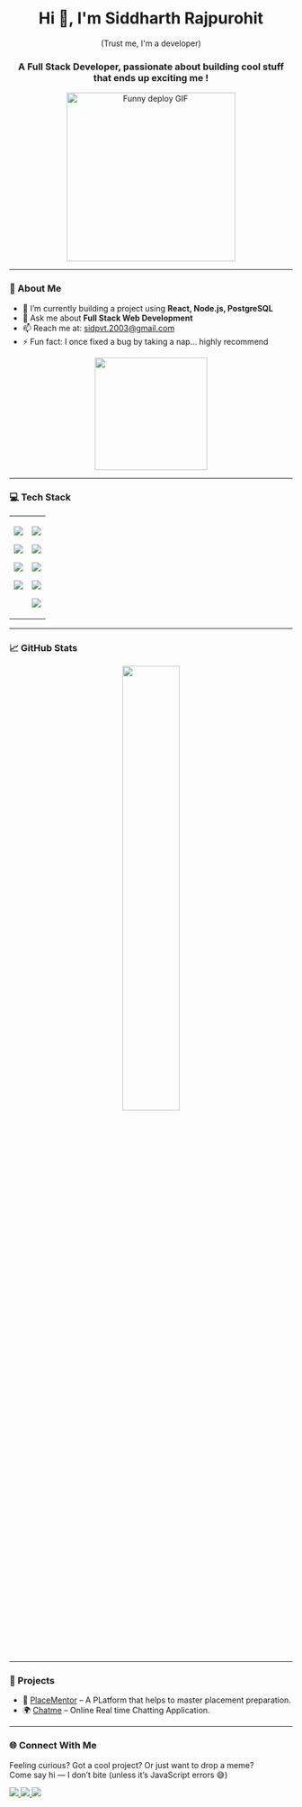 <h1 align="center">Hi 👋, I'm Siddharth Rajpurohit</h1>
<p  align="center">(Trust me, I'm a developer)</p>
<h3 align="center">A Full Stack Developer, passionate about building cool stuff that ends up exciting me !</h3>

<p align="center">
<p align="center">
  <img src="https://media.giphy.com/media/13HgwGsXF0aiGY/giphy.gif" width="300" alt="Funny deploy GIF" />
</p>


</p>

---

### 🧠 About Me

- 🔭 I’m currently building a project using **React, Node.js, PostgreSQL**
- 💬 Ask me about **Full Stack Web Development**
- 📫 Reach me at: [sidpvt.2003@gmail.com](mailto:sidpvt.2003@gmail.com)
- ⚡ Fun fact: I once fixed a bug by taking a nap... highly recommend


<p align = "center">
  <img src="https://media3.giphy.com/media/v1.Y2lkPTc5MGI3NjExdmlzYzkyZm5idDhxbnMxMDdpMGtpYzN5aXpoN3JzaGFidDYxa2hkZiZlcD12MV9pbnRlcm5hbF9naWZfYnlfaWQmY3Q9Zw/25Itcrcuwkyq3ohubJ/giphy.gif" width="200" />
</p>

---



### 💻 Tech Stack

<table align = "center" width = "300">
  <tr>
    <td align="left" valign="top">
      <p><img src="https://img.shields.io/badge/HTML5-E34F26?style=flat&logo=html5&logoColor=white" /></p>
      <p><img src="https://img.shields.io/badge/CSS3-1572B6?style=flat&logo=css3&logoColor=white" /></p>
      <p><img src="https://img.shields.io/badge/JavaScript-F7DF1E?style=flat&logo=javascript&logoColor=black" /></p>
      <p><img src="https://img.shields.io/badge/React-20232A?style=flat&logo=react&logoColor=61DAFB" /></p>
    </td>
    <td align="left" valign="top">
      <p><img src="https://img.shields.io/badge/Node.js-339933?style=flat&logo=nodedotjs&logoColor=white" /></p>
      <p><img src="https://img.shields.io/badge/Express.js-000000?style=flat&logo=express&logoColor=white" /></p>
      <p><img src="https://img.shields.io/badge/MongoDB-47A248?style=flat&logo=mongodb&logoColor=white" /></p>
      <p><img src="https://img.shields.io/badge/PostgreSQL-336791?style=flat&logo=postgresql&logoColor=white" /></p>
      <p><img src="https://img.shields.io/badge/Tailwind_CSS-38B2AC?style=flat&logo=tailwind-css&logoColor=white" /></p>
    </td>
  </tr>
</table>





---

### 📈 GitHub Stats

<p align="center">
  <img src="https://github-readme-stats.vercel.app/api?username=Siddharth1353&show_icons=true&theme=radical" width="45%" />
  
</p>

---

### 🚀 Projects

- 🧩 [PlaceMentor](https://github.com/Team-Wu-Shang-Clan) – A PLatform that helps to master placement preparation.
- 🌍 [Chatme](https://github.com/Siddharth1353/LetsChat) – Online Real time Chatting Application.

---

### 🌐 Connect With Me


Feeling curious? Got a cool project? Or just want to drop a meme?  
Come say hi — I don’t bite (unless it’s JavaScript errors 😅)

<p>
  <a href="https://www.linkedin.com/in/siddharth-rajpurohit-5075b3249/" target="_blank">
    <img src="https://img.shields.io/badge/LinkedIn-0A66C2?style=flat&logo=linkedin&logoColor=white" />
  </a>
  <a href="https://x.com/SIDDHAR10087543" target="_blank">
    <img src="https://img.shields.io/badge/Twitter-1DA1F2?style=flat&logo=twitter&logoColor=white" />
  </a>
  <a href="https://github.com/Siddharth1353" target="_blank">
    <img src="https://img.shields.io/badge/Portfolio-000000?style=flat&logo=github&logoColor=white" />
  </a>
</p>
